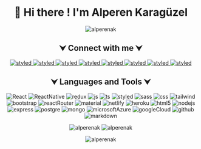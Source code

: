 <h1 align="center">👋 Hi there ! I'm Alperen Karagüzel</h1>

<p align="center">
 <img src="https://komarev.com/ghpvc/?username=alperenak&label=Profile%20views&color=0e75b6&style=flat" alt="alperenak" /> 
</p>
<h2 align="center">&#11167; Connect with me &#11167;</h2>
<p align="center"> 
    <a href="mailto:alperenkaraguzel@gmail.com?subject=Write something...">
        <img src="https://img.shields.io/badge/Gmail-D14836?style=for-the-badge&logo=gmail&logoColor=white" alt="styled"/>
    </a>
    <a href="https://discord.gg/m54EHgjk">
        <img src="https://img.shields.io/badge/Discord-7289DA?style=for-the-badge&logo=discord&logoColor=white" alt="styled"/>
    </a>
    <a href="https://join.slack.com/t/newworkspace-c2i8013/shared_invite/zt-nx89d6ae-0Osf2mhcA39YoSwSQFb~ZA">
        <img src="https://img.shields.io/badge/Slack-4A154B?style=for-the-badge&logo=slack&logoColor=white" alt="styled"/>
    </a>
    <a href="https://www.instagram.com/alperenkaraguz/">
        <img src="https://img.shields.io/badge/Instagram-E4405F?style=for-the-badge&logo=instagram&logoColor=white" alt="styled"/>
    </a>
    <a href="https://twitter.com/alperenkaraguz">
        <img src="https://img.shields.io/badge/Twitter-1DA1F2?style=for-the-badge&logo=twitter&logoColor=white" alt="styled"/>
    </a>
    <a href="https://www.linkedin.com/in/alperenak/">
        <img src="https://img.shields.io/badge/LinkedIn-0077B5?style=for-the-badge&logo=linkedin&logoColor=white" alt="styled"/>
    </a>
    <a href="https://t.me/joinchat/VBeUgswuaCo3ZTFk">
        <img src="https://img.shields.io/badge/Telegram-2CA5E0?style=for-the-badge&logo=telegram&logoColor=white" alt="styled"/>
    </a>
    <a href="https://chat.whatsapp.com/FC2u8LRBxbMDnefGPtae2Yk">
        <img src="https://img.shields.io/badge/WhatsApp-25D366?style=for-the-badge&logo=whatsapp&logoColor=white" alt="styled"/>
    </a>
</p>
<h2 align="center">&#11167; Languages and Tools &#11167;</h2>

<p align="center">
    <img src="https://img.shields.io/badge/React-20232A?style=for-the-badge&logo=react&logoColor=61DAFB" alt="React"/>
    <img src="https://img.shields.io/badge/React_Native-20232A?style=for-the-badge&logo=react&logoColor=61DAFB" alt="ReactNative"/>
    <img src="https://img.shields.io/badge/Redux-593D88?style=for-the-badge&logo=redux&logoColor=white" alt="redux"/>
    <img src="https://img.shields.io/badge/JavaScript-323330?style=for-the-badge&logo=javascript&logoColor=F7DF1E" alt="js"/>
    <img src="https://img.shields.io/badge/TypeScript-007ACC?style=for-the-badge&logo=typescript&logoColor=white" alt="ts"/>
    <img src="https://img.shields.io/badge/styled--components-DB7093?style=for-the-badge&logo=styled-components&logoColor=white" alt="styled"/>
    <img src="https://img.shields.io/badge/Sass-CC6699?style=for-the-badge&logo=sass&logoColor=white" alt="sass"/>
    <img src="https://img.shields.io/badge/CSS3-1572B6?style=for-the-badge&logo=css3&logoColor=white" alt="css"/>
    <img src="https://img.shields.io/badge/Tailwind_CSS-38B2AC?style=for-the-badge&logo=tailwind-css&logoColor=white" alt="tailwind"/>
    <img src="https://img.shields.io/badge/Bootstrap-563D7C?style=for-the-badge&logo=bootstrap&logoColor=white" alt="bootstrap"/>
    <img src="https://img.shields.io/badge/React_Router-CA4245?style=for-the-badge&logo=react-router&logoColor=white" alt="reactRouter"/>
    <img src="https://img.shields.io/badge/Material--UI-0081CB?style=for-the-badge&logo=material-ui&logoColor=white" alt="material"/>
    <img src="https://img.shields.io/badge/Netlify-00C7B7?style=for-the-badge&logo=netlify&logoColor=white" alt="netlify"/>
    <img src="https://img.shields.io/badge/Heroku-430098?style=for-the-badge&logo=heroku&logoColor=white" alt="heroku"/>
    <img src="https://img.shields.io/badge/HTML5-E34F26?style=for-the-badge&logo=html5&logoColor=white" alt="html5"/>
    <img src="https://img.shields.io/badge/Node.js-43853D?style=for-the-badge&logo=node.js&logoColor=white" alt="nodejs"/>
    <img src="https://img.shields.io/badge/Express.js-404D59?style=for-the-badge" alt="express"/>
    <img src="https://img.shields.io/badge/PostgreSQL-316192?style=for-the-badge&logo=postgresql&logoColor=white" alt="postgre"/>
    <img src="https://img.shields.io/badge/MongoDB-4EA94B?style=for-the-badge&logo=mongodb&logoColor=white" alt="mongo"/>
    <img src="https://img.shields.io/badge/Microsoft_Azure-0089D6?style=for-the-badge&logo=microsoft-azure&logoColor=white" alt="microsoftAzure"/>
    <img src="https://img.shields.io/badge/Google_Cloud-4285F4?style=for-the-badge&logo=google-cloud&logoColor=white" alt="googleCloud"/>
    <img src="https://img.shields.io/badge/GitHub-100000?style=for-the-badge&logo=github&logoColor=white" alt="github"/>
    <img src="https://img.shields.io/badge/Markdown-000000?style=for-the-badge&logo=markdown&logoColor=white" alt="markdown"/>
 </p>

<p align='center'>
    <img  src="https://github-readme-stats.vercel.app/api/top-langs?username=alperenak&theme=radical&show_icons=true&locale=en&layout=compact" alt="alperenak" />
    <img  src="https://github-readme-stats.vercel.app/api?username=alperenak&hide=prs&theme=radical&custom_title=My%20Github%20Stats" alt="alperenak" />
</p>

<div align='center'><img src="https://github-readme-streak-stats.herokuapp.com/?user=alperenak&theme=radical" alt="alperenak" /></div>
